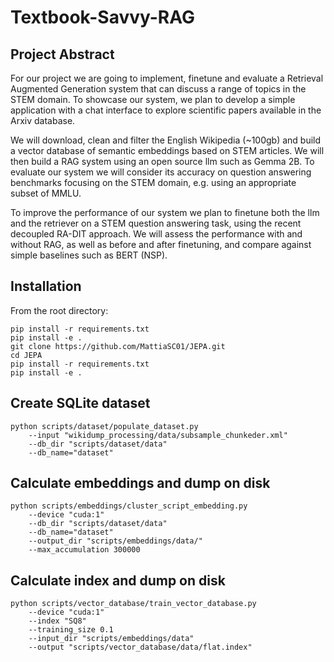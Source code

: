 # Textbook-Savvy-RAG

## Project Abstract

For our project we are going to implement, finetune and evaluate a Retrieval Augmented Generation system that can discuss a range of topics in the STEM domain. To showcase our system, we plan to develop a simple application with a chat interface to explore scientific papers available in the Arxiv database.

We will download, clean and filter the English Wikipedia (~100gb) and build a vector database of semantic embeddings based on STEM articles. We will then build a RAG system using an open source llm such as Gemma 2B. To evaluate our system we will consider its accuracy on question answering benchmarks focusing on the STEM domain, e.g. using an appropriate subset of MMLU.

To improve the performance of our system we plan to finetune both the llm and the retriever on a STEM question answering task, using the recent decoupled RA-DIT approach. We will assess the performance with and without RAG, as well as before and after finetuning, and compare against simple baselines such as BERT (NSP).

## Installation

From the root directory:

```
pip install -r requirements.txt
pip install -e .
git clone https://github.com/MattiaSC01/JEPA.git
cd JEPA
pip install -r requirements.txt
pip install -e .
```

## Create SQLite dataset

```
python scripts/dataset/populate_dataset.py
    --input "wikidump_processing/data/subsample_chunkeder.xml"
    --db_dir "scripts/dataset/data"
    --db_name="dataset"
```

## Calculate embeddings and dump on disk

```
python scripts/embeddings/cluster_script_embedding.py
    --device "cuda:1"
    --db_dir "scripts/dataset/data"
    --db_name="dataset"
    --output_dir "scripts/embeddings/data/"
    --max_accumulation 300000
```

## Calculate index and dump on disk

```
python scripts/vector_database/train_vector_database.py
    --device "cuda:1"
    --index "SQ8"
    --training_size 0.1
    --input_dir "scripts/embeddings/data"
    --output "scripts/vector_database/data/flat.index"
```
